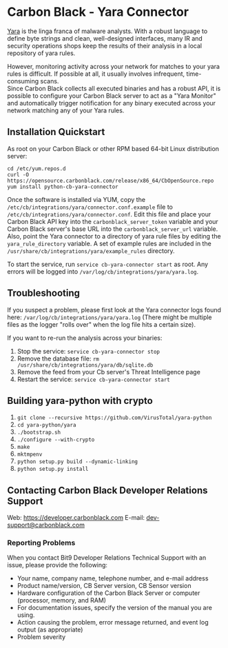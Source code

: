 # Carbon Black - Yara Connector

[Yara](http://plusvic.github.io/yara/) is the linga franca of malware analysts. 
With a robust language to define byte strings and clean, well-designed interfaces, 
many IR and security operations shops keep the results of their analysis in a local
repository of yara rules.

However, monitoring activity across your network for matches to your yara rules is 
difficult.  If possible at all, it usually involves infrequent, time-consuming scans.  
Since Carbon Black collects all executed binaries and has a robust API, it is possible
to configure your Carbon Black server to act as a "Yara Monitor" and automatically trigger
notification for any binary executed across your network matching any of your Yara rules.

## Installation Quickstart

As root on your Carbon Black or other RPM based 64-bit Linux distribution server:
```
cd /etc/yum.repos.d
curl -O https://opensource.carbonblack.com/release/x86_64/CbOpenSource.repo
yum install python-cb-yara-connector
```

Once the software is installed via YUM, copy the `/etc/cb/integrations/yara/connector.conf.example` file to 
`/etc/cb/integrations/yara/connector.conf`. Edit this file and place your Carbon Black API key into the 
`carbonblack_server_token` variable and your Carbon Black server's base URL into the `carbonblack_server_url` variable.
Also, point the Yara connector to a directory of yara rule files by editing the `yara_rule_directory` variable. A set
of example rules are included in the `/usr/share/cb/integrations/yara/example_rules` directory.

To start the service, run `service cb-yara-connector start` as root. Any errors will be logged into `/var/log/cb/integrations/yara/yara.log`.

## Troubleshooting

If you suspect a problem, please first look at the Yara connector logs found here: `/var/log/cb/integrations/yara/yara.log`
(There might be multiple files as the logger "rolls over" when the log file hits a certain size).

If you want to re-run the analysis across your binaries:

1. Stop the service: `service cb-yara-connector stop`
2. Remove the database file: `rm /usr/share/cb/integrations/yara/db/sqlite.db`
3. Remove the feed from your Cb server's Threat Intelligence page
4. Restart the service: `service cb-yara-connector start`

## Building yara-python with crypto

1. `git clone --recursive https://github.com/VirusTotal/yara-python`
2. `cd yara-python/yara`
3. `./bootstrap.sh`
3. `./configure --with-crypto`
4. `make`
5. `mktmpenv`
6. `python setup.py build --dynamic-linking`
7. `python setup.py install`

## Contacting Carbon Black Developer Relations Support

Web: https://developer.carbonblack.com
E-mail: dev-support@carbonblack.com

### Reporting Problems

When you contact Bit9 Developer Relations Technical Support with an issue, please provide the following:

* Your name, company name, telephone number, and e-mail address
* Product name/version, CB Server version, CB Sensor version
* Hardware configuration of the Carbon Black Server or computer (processor, memory, and RAM) 
* For documentation issues, specify the version of the manual you are using. 
* Action causing the problem, error message returned, and event log output (as appropriate) 
* Problem severity
